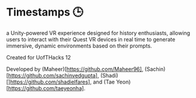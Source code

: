 # Timestamps 🕒
a Unity-powered VR experience designed for history enthusiasts, allowing users to interact with their Quest VR devices in real time to generate immersive, dynamic environments based on their prompts.

Created for UofTHacks 12

Developed by (Maheer)[https://github.com/Maheer96], (Sachin)[https://github.com/sachinvedgupta], (Shadi)[]https://github.com/shadielfares], and (Tae Yeon)[https://github.com/taeyeonha].
